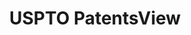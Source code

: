 ---
bigquery: https://console.cloud.google.com/bigquery?p=patents-public-data&d=patentsview&page=dataset
citation: Attribution should be given to PatentsView for use, distribution, or derivative
  works.
code: https://github.com/CSSIP-AIR/PatentsView-Code-Snippets/
contributors: USPTO
cost: None
description: 'PatentsView includes US patent data including raw data (summaries, applications,
  pregrant applications), disambugations of inventors and assignees, and inventor
  gender estimates.  Also foreign priority data, # of figures and sheets, and government
  interest statements.'
documentation: https://patentsview.org/query/builder-faqs
last_edit: 04/06/2022, 22:59:41
location: https://patentsview.org/
maintained_by: USPTO
record_creation_timestamp: 12/2/2020 17:20:46
schema_fields:
- category
- disamb_inventor_id_20171003
- status
- designation
- disamb_inventor_id_20170307
- level_two
- applicant_type
- rel_id
- classification_level
- disamb_assignee_id_20200331
- organization
- category_id
- disamb_inventor_id_20171226
- county
- f371_date
- title
- mainclass_id
- filename
- sequence
- level_one
- classification_status
- subclass_id
- gi_statement
- date
- doctype
- longitude
- attribution_status
- role
- disamb_assignee_id_20200929
- action_date
- disamb_assignee_id_20191008
- lawyer_id
- num_claims
- state_fips
- abstract
- disamb_assignee_id_20190312
- symbol_position
- field_id
- sector_title
- disamb_inventor_id_20170808
- subcategory_id
- term_disclaimer
- reldocno
- disamb_inventor_id_20191231
- inventor_id
- disamb_assignee_id_20181127
- latlong
- publication_number
- rawlocation_id
- dependent
- series_code
- length
- num_figures
- uuid
- male
- classification_data_source
- ipc_class
- fname
- term_grant
- deceased
- citation_id
- lname
- num
- disamb_inventor_id_20180528
- level_three
- county_fips
- disamb_inventor_id_20200929
- _371_date
- disamb_inventor_id_20200630
- rule_47
- rawinventor_id
- name_last
- application_id
- country_transformed
- disclaimer_date
- disamb_inventor_id_20190820
- term_extension
- disamb_inventor_id_20190312
- male_flag
- disamb_inventor_id_20191008
- doc_type
- group
- text
- location_id
- section_id
- subclass
- patent_id
- city
- latin_name
- f102_date
- group_id
- disamb_assignee_id_20190820
- relkind
- assignee_id
- type
- subgroup_id
- disamb_inventor_id_20200331
- disamb_assignee_id_20191231
- kind
- country
- variety
- main_group
- ipc_version_indicator
- _102_date
- id
- disamb_inventor_id_20201229
- field_title
- latitude
- rawassignee_id
- subsection_id
- state
- num_sheets
- organization_id
- section
- exemplary
- lapse_of_patent
- disamb_inventor_id_20181127
- name_first
- number
- subgroup
- withdrawn
- contract_award_number
- name
- classification_value
- disamb_assignee_id_20200630
shortname: patentsview
tags:
- disambiguation
- United States
- gender
terms_of_use: Creative Commons Attribution 4.0 International License.
timeframe: 1963-1999
title: USPTO PatentsView
uuid: cf1780b1-e265-4e49-8d1d-83b9cfe0fd9a
---